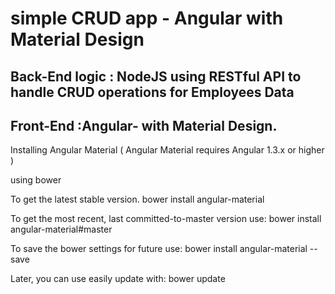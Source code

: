 # simple CRUD app -  Angular with  Material  Design






Back-End logic : NodeJS using RESTful API to handle CRUD operations for Employees Data
--------------------------------------------------------------------------------
Front-End :Angular- with Material Design. 
--------------------------------------------------------------------------------

 


Installing Angular Material ( Angular Material requires Angular 1.3.x or higher )

using bower

   To get the latest stable version.
bower install angular-material

   To get the most recent, last committed-to-master version use:
bower install angular-material#master

   To save the bower settings for future use:
bower install angular-material --save
  
  Later, you can use easily update with:
bower update


